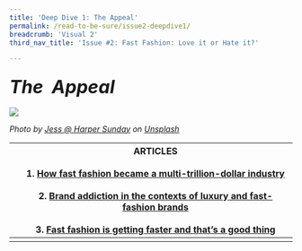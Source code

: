 ```yaml
---
title: 'Deep Dive 1: The Appeal'
permalink: /read-to-be-sure/issue2-deepdive1/
breadcrumb: 'Visual 2'
third_nav_title: 'Issue #2: Fast Fashion: Love it or Hate it?'

---
```


### ***<font size=6>The  Appeal</font>***

![](../images/artem-beliaikin-cE8cwN2A2-c-unsplash.jpg)

*Photo by [Jess @ Harper Sunday](https://unsplash.com/@harpersunday?utm_source=unsplash&utm_medium=referral&utm_content=creditCopyText) on [Unsplash](https://unsplash.com/s/photos/sustainable-fashion?utm_source=unsplash&utm_medium=referral&utm_content=creditCopyText)*  



|      | ARTICLES<br/><br/>1.    [How fast fashion became a multi-trillion-dollar industry](https://www.businessofbusiness.com/articles/examining-fast-fashions-appeal-and-issues/)<br/><br/>2.    [Brand addiction in the contexts of luxury and fast-fashion brands](https://e-tarjome.com/storage/panel/fileuploads/2020-05-06/1588762187_E14818-e-tarjome.pdf)<br/><br/>3.    [Fast fashion is getting faster and that’s a good thing](https://www.themanufacturer.com/articles/fast-fashion-getting-faster-thats-good-thing/) |
| ---- | ------------------------------------------------------------ |
|      |                                                              |
